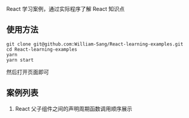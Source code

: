React 学习案例，通过实际程序了解 React 知识点

## 使用方法
```
git clone git@github.com:William-Sang/React-learning-examples.git
cd React-learning-examples
yarn
yarn start
```
然后打开页面即可

## 案例列表

1. React 父子组件之间的声明周期函数调用顺序展示
